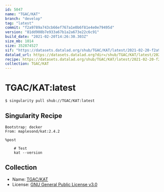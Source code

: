 ```yaml
---
id: 5047
name: "TGAC/KAT"
branch: "develop"
tag: "latest"
commit: "f2a9789a743cb66ef767a1e0b6f81e4e0e79495d"
version: "81dd908b7e933a67b1a2a673e22c6c91"
build_date: "2021-02-20T14:26:30.303Z"
size_mb: 1014
size: 352874527
sif: "https://datasets.datalad.org/shub/TGAC/KAT/latest/2021-02-20-f2a9789a-81dd908b/81dd908b7e933a67b1a2a673e22c6c91.simg"
datalad_url: https://datasets.datalad.org?dir=/shub/TGAC/KAT/latest/2021-02-20-f2a9789a-81dd908b/
recipe: https://datasets.datalad.org/shub/TGAC/KAT/latest/2021-02-20-f2a9789a-81dd908b/Singularity
collection: TGAC/KAT
---
```


# TGAC/KAT:latest

```bash
$ singularity pull shub://TGAC/KAT:latest
```

## Singularity Recipe

```singularity
Bootstrap: docker
From: maplesond/kat:2.4.2

%post

	# Test
	kat --version
```

## Collection

 - Name: [TGAC/KAT](https://github.com/TGAC/KAT)
 - License: [GNU General Public License v3.0](https://api.github.com/licenses/gpl-3.0)

